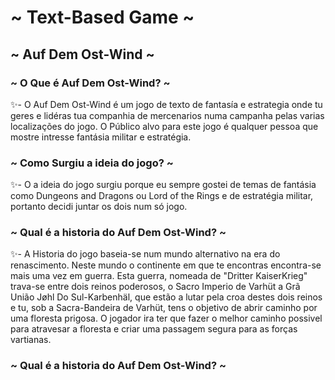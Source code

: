 <h1> ~ Text-Based Game ~ </h2>
<h2> ~ Auf Dem Ost-Wind ~ </h2>

<h3> ~ O Que é Auf Dem Ost-Wind? ~ </h3>
✨- O Auf Dem Ost-Wind é um jogo de texto de fantasía e estrategia onde tu geres e lidéras tua companhia de mercenarios numa campanha pelas varias localizações do jogo. O Público alvo para este jogo é qualquer pessoa que mostre intresse fantásia militar e estratégia.

<h3> ~ Como Surgiu a ideia do jogo? ~ </h3>
✨- O a ideia do jogo surgiu porque eu sempre gostei de temas de fantásia como Dungeons and Dragons ou Lord of the Rings e de estratégia militar, portanto decidi juntar os dois num só jogo.

<h3> ~ Qual é a historia do Auf Dem Ost-Wind? ~ </h3>
✨- A Historia do jogo baseia-se num mundo alternativo na era do renascimento. Neste mundo o continente em que te encontras encontra-se mais uma vez em guerra. Esta guerra, nomeada de "Dritter KaiserKrieg" trava-se entre dois reinos poderosos, o Sacro Imperio de Varhüt a Grã União Jøhl Do Sul-Karbenhäl, que estão a lutar pela croa destes dois reinos e tu, sob a Sacra-Bandeira de Varhüt, tens o objetivo de abrir caminho por uma floresta prigosa. O jogador ira ter que fazer o melhor caminho possivel para atravesar a floresta e criar uma passagem segura para as forças vartianas.

<h3> ~ Qual é a historia do Auf Dem Ost-Wind? ~ </h3>





